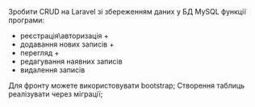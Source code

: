 Зробити CRUD на Laravel зі збереженням даних у БД MySQL
функції програми:

- реєстрація\авторизація +
- додавання нових записів +
- перегляд +
- редагування наявних записів
- видалення записів

Для фронту можете використовувати bootstrap;
Створення таблиць реалізувати через міграції;
